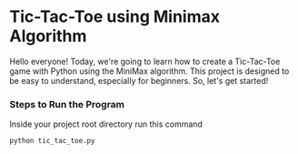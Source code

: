 # Tic-Tac-Toe using Minimax Algorithm
Hello everyone! Today, we're going to learn how to create a Tic-Tac-Toe game with Python using the MiniMax algorithm. This project is designed to be easy to understand, especially for beginners. So, let's get started!

### Steps to Run the Program
Inside your project root directory run this command
```bash
python tic_tac_toe.py
```